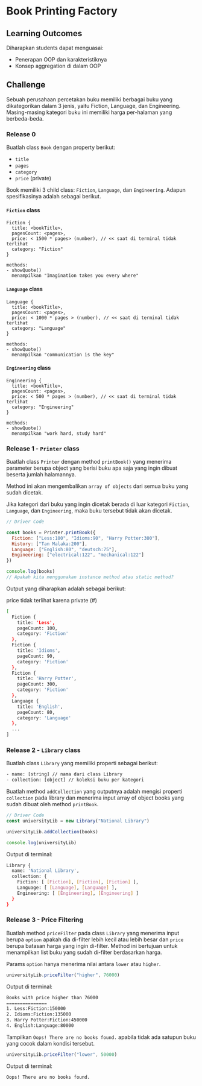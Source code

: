 # Book Printing Factory

## Learning Outcomes

Diharapkan students dapat menguasai:

- Penerapan OOP dan karakteristiknya
- Konsep aggregation di dalam OOP

## Challenge

Sebuah perusahaan percetakan buku memiliki berbagai buku yang dikategorikan dalam 3 jenis, yaitu Fiction, Language, dan Engineering. Masing-masing kategori buku ini memiliki harga per-halaman yang berbeda-beda.

### Release 0

Buatlah class `Book` dengan property berikut:

- `title`
- `pages`
- `category`
- `price` (private)

Book memiliki 3 child class: `Fiction`, `Language`, dan `Engineering`. Adapun spesifikasinya adalah sebagai berikut.

#### `Fiction` class

```text
Fiction {
  title: <bookTitle>,
  pagesCount: <pages>,
  price: < 1500 * pages> (number), // << saat di terminal tidak terlihat
  category: "Fiction"
}

methods:
- showQuote()
  menampilkan "Imagination takes you every where"
```

#### `Language` class

```text
Language {
  title: <bookTitle>,
  pagesCount: <pages>,
  price: < 1000 * pages > (number), // << saat di terminal tidak terlihat
  category: "Language"
}

methods:
- showQuote()
  menampilkan "communication is the key"
```

#### `Engineering` class

```text
Engineering {
  title: <bookTitle>,
  pagesCount: <pages>,
  price: < 500 * pages > (number), // << saat di terminal tidak terlihat
  category: "Engineering"
}

methods:
- showQuote()
  menampilkan "work hard, study hard"
```

### Release 1 - `Printer` class

Buatlah class `Printer` dengan method `printBook()` yang menerima parameter berupa object yang berisi buku apa saja yang ingin dibuat beserta jumlah halamannya.

Method ini akan mengembalikan `array of objects` dari semua buku yang sudah dicetak.

Jika kategori dari buku yang ingin dicetak berada di luar kategori `Fiction`, `Language`, dan `Engineering`, maka buku tersebut tidak akan dicetak.

```javascript
// Driver Code

const books = Printer.printBook({
  Fiction: ["Less:100", "Idioms:90", "Harry Potter:300"],
  History: ["Tan Malaka:200"],
  Language: ["English:80", "deutsch:75"],
  Engineering: ["electrical:122", "mechanical:122"]
})

console.log(books)
// Apakah kita menggunakan instance method atau static method?
```

Output yang diharapkan adalah sebagai berikut:

price tidak terlihat karena private (#)

```sh
[
  Fiction {
    title: 'Less',
    pageCount: 100,
    category: 'Fiction'
  },
  Fiction {
    title: 'Idioms',
    pageCount: 90,
    category: 'Fiction'
  },
  Fiction {
    title: 'Harry Potter',
    pageCount: 300,
    category: 'Fiction'
  },
  Language {
    title: 'English',
    pageCount: 80,
    category: 'Language'
  },
  ...
]
```

### Release 2 - `Library` class

Buatlah class `Library` yang memiliki properti sebagai berikut:

```txt
- name: [string] // nama dari class Library
- collection: [object] // koleksi buku per kategori
```

Buatlah method `addCollection` yang outputnya adalah mengisi properti `collection` pada library dan menerima input array of object books yang sudah dibuat oleh method `printBook`.

```javascript
// Driver Code
const universityLib = new Library("National Library")

universityLib.addCollection(books)

console.log(universityLib)
```

Output di terminal:

```sh
Library {
  name: 'National Library',
  collection: {
    Fiction: [ [Fiction], [Fiction], [Fiction] ],
    Language: [ [Language], [Language] ],
    Engineering: [ [Engineering], [Engineering] ]
  }
}
```

### Release 3 - Price Filtering

Buatlah method `priceFilter` pada class `Library` yang menerima input berupa `option` apakah dia di-filter lebih kecil atau lebih besar dan `price` berupa batasan harga yang ingin di-filter. Method ini bertujuan untuk menampilkan list buku yang sudah di-filter berdasarkan harga.

Params `option` hanya menerima nilai antara `lower` atau `higher`.

```javascript
universityLib.priceFilter("higher", 76000)
```

Output di terminal:

```sh
Books with price higher than 76000
===============
1. Less:Fiction:150000
2. Idioms:Fiction:135000
3. Harry Potter:Fiction:450000
4. English:Language:80000
```

Tampilkan `Oops! There are no books found.` apabila tidak ada satupun buku yang cocok dalam kondisi tersebut.

```javascript
universityLib.priceFilter("lower", 50000)
```

Output di terminal:

```sh
Oops! There are no books found.
```